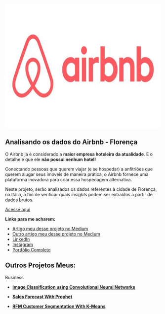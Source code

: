 <p align="center">
  <img src="https://raw.githubusercontent.com/wagnerscerqueira/analise_airbnb_florenca/main/img/Airbnb-Logo.jpg" alt="Airbnb" height=400px>
</p>

## Analisando os dados do Airbnb - Florença

O Airbnb já é considerado a **maior empresa hoteleira da atualidade**. E o detalhe é que ele **não possui nenhum hotel!**

Conectando pessoas que querem viajar (e se hospedar) a anfitriões que querem alugar seus imóveis de maneira prática, o Airbnb fornece uma plataforma inovadora para criar essa hospedagem alternativa.

Neste projeto, serão analisados os dados referentes à cidade de Florença, na Itália, a fim de verificar quais *insights* podem ser extraídos a partir de dados brutos.

[Acesse aqui](https://medium.com/@rafaelnduarte)

**Links para me acharem:**
* [Artigo meu desse projeto no Medium](https://medium.com/@rafaelnduarte)
* [Outro artigo meu desse projeto no Medium](https://medium.com/@rafaelnduarte)
* [LinkedIn](https://www.linkedin.com/in/rafael-n-duarte/)
* [Instagram](https://www.linkedin.com/in/rafael-n-duarte/)
* [Portfólio Completo](https://www.linkedin.com/in/rafael-n-duarte/)




## Outros Projetos Meus:

Business
* **[Image Classification using Convolutional Neural Networks](https://bit.ly/3cdckqJ)**

* **[Sales Forecast With Prophet](https://bit.ly/2wHiD6l)**
 
* **[RFM Customer Segmentation With K-Means](https://bit.ly/2RFTWi2)**
